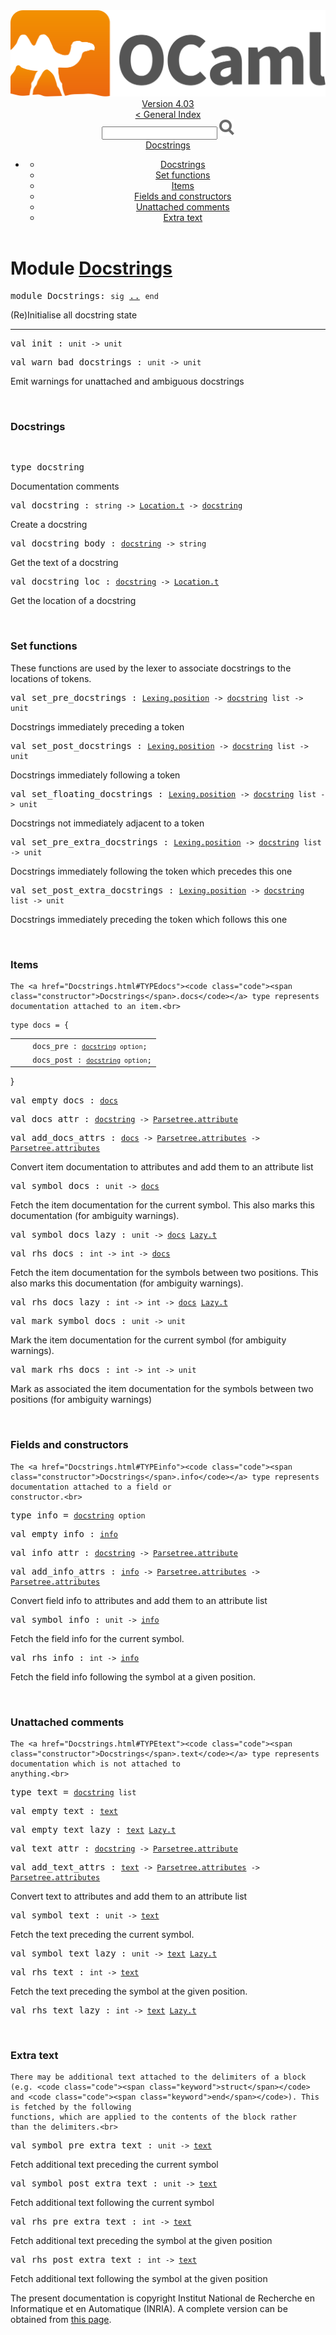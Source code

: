 <!-- ((! set title API !)) ((! set documentation !)) ((! set api !)) ((! set nobreadcrumb !)) -->
<div class="api"><header><nav class="toc brand"><a class="brand" href="https://ocaml.org/"><img src="colour-logo-gray.svg" class="svg" alt="OCaml"></a></nav><nav class="toc"><div class="toc_version"><a href="/docs" id="version-select">Version 4.03</a></div><a href="index.html">&lt; General Index</a><div class="api_search"><input type="text" name="apisearch" id="api_search" oninput="mySearch(false);" onkeypress="this.oninput();" onclick="this.oninput();" onpaste="this.oninput();">
<img src="search_icon.svg" alt="Search" class="svg" onclick="mySearch(false)"></div>
<div id="search_results"></div><div class="toc_title"><a href="#top">Docstrings</a></div><ul><li><ul><li><a href="#3_Docstrings">Docstrings</a></li><li><a href="#3_Setfunctions">Set functions</a></li><li><a href="#3_Items">Items</a></li><li><a href="#3_Fieldsandconstructors">Fields and constructors</a></li><li><a href="#3_Unattachedcomments">Unattached comments</a></li><li><a href="#3_Extratext">Extra text</a></li></ul></li></ul></nav></header>

<h1>Module <a href="type_Docstrings.html">Docstrings</a></h1>

<pre><span class="keyword">module</span> Docstrings: <code class="code"><span class="keyword">sig</span></code> <a href="Docstrings.html">..</a> <code class="code"><span class="keyword">end</span></code></pre><div class="info module top">
(Re)Initialise all docstring state<br>
</div>
<hr width="100%">

<pre><span id="VALinit"><span class="keyword">val</span> init</span> : <code class="type">unit -&gt; unit</code></pre>
<pre><span id="VALwarn_bad_docstrings"><span class="keyword">val</span> warn_bad_docstrings</span> : <code class="type">unit -&gt; unit</code></pre><div class="info ">
Emit warnings for unattached and ambiguous docstrings<br>
</div>
<br>
<h3 id="3_Docstrings">Docstrings</h3><br>

<pre><span id="TYPEdocstring"><span class="keyword">type</span> <code class="type"></code>docstring</span> </pre>
<div class="info ">
Documentation comments<br>
</div>


<pre><span id="VALdocstring"><span class="keyword">val</span> docstring</span> : <code class="type">string -&gt; <a href="Location.html#TYPEt">Location.t</a> -&gt; <a href="Docstrings.html#TYPEdocstring">docstring</a></code></pre><div class="info ">
Create a docstring<br>
</div>

<pre><span id="VALdocstring_body"><span class="keyword">val</span> docstring_body</span> : <code class="type"><a href="Docstrings.html#TYPEdocstring">docstring</a> -&gt; string</code></pre><div class="info ">
Get the text of a docstring<br>
</div>

<pre><span id="VALdocstring_loc"><span class="keyword">val</span> docstring_loc</span> : <code class="type"><a href="Docstrings.html#TYPEdocstring">docstring</a> -&gt; <a href="Location.html#TYPEt">Location.t</a></code></pre><div class="info ">
Get the location of a docstring<br>
</div>
<br>
<h3 id="3_Setfunctions">Set functions</h3>
<p>

   These functions are used by the lexer to associate docstrings to
   the locations of tokens.<br>

</p><pre><span id="VALset_pre_docstrings"><span class="keyword">val</span> set_pre_docstrings</span> : <code class="type"><a href="Lexing.html#TYPEposition">Lexing.position</a> -&gt; <a href="Docstrings.html#TYPEdocstring">docstring</a> list -&gt; unit</code></pre><div class="info ">
Docstrings immediately preceding a token<br>
</div>

<pre><span id="VALset_post_docstrings"><span class="keyword">val</span> set_post_docstrings</span> : <code class="type"><a href="Lexing.html#TYPEposition">Lexing.position</a> -&gt; <a href="Docstrings.html#TYPEdocstring">docstring</a> list -&gt; unit</code></pre><div class="info ">
Docstrings immediately following a token<br>
</div>

<pre><span id="VALset_floating_docstrings"><span class="keyword">val</span> set_floating_docstrings</span> : <code class="type"><a href="Lexing.html#TYPEposition">Lexing.position</a> -&gt; <a href="Docstrings.html#TYPEdocstring">docstring</a> list -&gt; unit</code></pre><div class="info ">
Docstrings not immediately adjacent to a token<br>
</div>

<pre><span id="VALset_pre_extra_docstrings"><span class="keyword">val</span> set_pre_extra_docstrings</span> : <code class="type"><a href="Lexing.html#TYPEposition">Lexing.position</a> -&gt; <a href="Docstrings.html#TYPEdocstring">docstring</a> list -&gt; unit</code></pre><div class="info ">
Docstrings immediately following the token which precedes this one<br>
</div>

<pre><span id="VALset_post_extra_docstrings"><span class="keyword">val</span> set_post_extra_docstrings</span> : <code class="type"><a href="Lexing.html#TYPEposition">Lexing.position</a> -&gt; <a href="Docstrings.html#TYPEdocstring">docstring</a> list -&gt; unit</code></pre><div class="info ">
Docstrings immediately preceding the token which follows this one<br>
</div>
<br>
<h3 id="3_Items">Items</h3>
<p>

    The <a href="Docstrings.html#TYPEdocs"><code class="code"><span class="constructor">Docstrings</span>.docs</code></a> type represents documentation attached to an item.<br>

</p><pre><code><span id="TYPEdocs"><span class="keyword">type</span> <code class="type"></code>docs</span> = {</code></pre><table class="typetable">
<tbody><tr>
<td align="left" valign="top">
<code>&nbsp;&nbsp;</code></td>
<td align="left" valign="top">
<code><span id="TYPEELTdocs.docs_pre">docs_pre</span>&nbsp;: <code class="type"><a href="Docstrings.html#TYPEdocstring">docstring</a> option</code>;</code></td>

</tr>
<tr>
<td align="left" valign="top">
<code>&nbsp;&nbsp;</code></td>
<td align="left" valign="top">
<code><span id="TYPEELTdocs.docs_post">docs_post</span>&nbsp;: <code class="type"><a href="Docstrings.html#TYPEdocstring">docstring</a> option</code>;</code></td>

</tr></tbody></table>
}



<pre><span id="VALempty_docs"><span class="keyword">val</span> empty_docs</span> : <code class="type"><a href="Docstrings.html#TYPEdocs">docs</a></code></pre>
<pre><span id="VALdocs_attr"><span class="keyword">val</span> docs_attr</span> : <code class="type"><a href="Docstrings.html#TYPEdocstring">docstring</a> -&gt; <a href="Parsetree.html#TYPEattribute">Parsetree.attribute</a></code></pre>
<pre><span id="VALadd_docs_attrs"><span class="keyword">val</span> add_docs_attrs</span> : <code class="type"><a href="Docstrings.html#TYPEdocs">docs</a> -&gt; <a href="Parsetree.html#TYPEattributes">Parsetree.attributes</a> -&gt; <a href="Parsetree.html#TYPEattributes">Parsetree.attributes</a></code></pre><div class="info ">
Convert item documentation to attributes and add them to an
    attribute list<br>
</div>

<pre><span id="VALsymbol_docs"><span class="keyword">val</span> symbol_docs</span> : <code class="type">unit -&gt; <a href="Docstrings.html#TYPEdocs">docs</a></code></pre><div class="info ">
Fetch the item documentation for the current symbol. This also
    marks this documentation (for ambiguity warnings).<br>
</div>

<pre><span id="VALsymbol_docs_lazy"><span class="keyword">val</span> symbol_docs_lazy</span> : <code class="type">unit -&gt; <a href="Docstrings.html#TYPEdocs">docs</a> <a href="Lazy.html#TYPEt">Lazy.t</a></code></pre>
<pre><span id="VALrhs_docs"><span class="keyword">val</span> rhs_docs</span> : <code class="type">int -&gt; int -&gt; <a href="Docstrings.html#TYPEdocs">docs</a></code></pre><div class="info ">
Fetch the item documentation for the symbols between two
    positions. This also marks this documentation (for ambiguity
    warnings).<br>
</div>

<pre><span id="VALrhs_docs_lazy"><span class="keyword">val</span> rhs_docs_lazy</span> : <code class="type">int -&gt; int -&gt; <a href="Docstrings.html#TYPEdocs">docs</a> <a href="Lazy.html#TYPEt">Lazy.t</a></code></pre>
<pre><span id="VALmark_symbol_docs"><span class="keyword">val</span> mark_symbol_docs</span> : <code class="type">unit -&gt; unit</code></pre><div class="info ">
Mark the item documentation for the current symbol (for ambiguity
    warnings).<br>
</div>

<pre><span id="VALmark_rhs_docs"><span class="keyword">val</span> mark_rhs_docs</span> : <code class="type">int -&gt; int -&gt; unit</code></pre><div class="info ">
Mark as associated the item documentation for the symbols between
    two positions (for ambiguity warnings)<br>
</div>
<br>
<h3 id="3_Fieldsandconstructors">Fields and constructors</h3>
<p>

    The <a href="Docstrings.html#TYPEinfo"><code class="code"><span class="constructor">Docstrings</span>.info</code></a> type represents documentation attached to a field or
    constructor.<br>

</p><pre><span id="TYPEinfo"><span class="keyword">type</span> <code class="type"></code>info</span> = <code class="type"><a href="Docstrings.html#TYPEdocstring">docstring</a> option</code> </pre>


<pre><span id="VALempty_info"><span class="keyword">val</span> empty_info</span> : <code class="type"><a href="Docstrings.html#TYPEinfo">info</a></code></pre>
<pre><span id="VALinfo_attr"><span class="keyword">val</span> info_attr</span> : <code class="type"><a href="Docstrings.html#TYPEdocstring">docstring</a> -&gt; <a href="Parsetree.html#TYPEattribute">Parsetree.attribute</a></code></pre>
<pre><span id="VALadd_info_attrs"><span class="keyword">val</span> add_info_attrs</span> : <code class="type"><a href="Docstrings.html#TYPEinfo">info</a> -&gt; <a href="Parsetree.html#TYPEattributes">Parsetree.attributes</a> -&gt; <a href="Parsetree.html#TYPEattributes">Parsetree.attributes</a></code></pre><div class="info ">
Convert field info to attributes and add them to an
    attribute list<br>
</div>

<pre><span id="VALsymbol_info"><span class="keyword">val</span> symbol_info</span> : <code class="type">unit -&gt; <a href="Docstrings.html#TYPEinfo">info</a></code></pre><div class="info ">
Fetch the field info for the current symbol.<br>
</div>

<pre><span id="VALrhs_info"><span class="keyword">val</span> rhs_info</span> : <code class="type">int -&gt; <a href="Docstrings.html#TYPEinfo">info</a></code></pre><div class="info ">
Fetch the field info following the symbol at a given position.<br>
</div>
<br>
<h3 id="3_Unattachedcomments">Unattached comments</h3>
<p>

    The <a href="Docstrings.html#TYPEtext"><code class="code"><span class="constructor">Docstrings</span>.text</code></a> type represents documentation which is not attached to
    anything.<br>

</p><pre><span id="TYPEtext"><span class="keyword">type</span> <code class="type"></code>text</span> = <code class="type"><a href="Docstrings.html#TYPEdocstring">docstring</a> list</code> </pre>


<pre><span id="VALempty_text"><span class="keyword">val</span> empty_text</span> : <code class="type"><a href="Docstrings.html#TYPEtext">text</a></code></pre>
<pre><span id="VALempty_text_lazy"><span class="keyword">val</span> empty_text_lazy</span> : <code class="type"><a href="Docstrings.html#TYPEtext">text</a> <a href="Lazy.html#TYPEt">Lazy.t</a></code></pre>
<pre><span id="VALtext_attr"><span class="keyword">val</span> text_attr</span> : <code class="type"><a href="Docstrings.html#TYPEdocstring">docstring</a> -&gt; <a href="Parsetree.html#TYPEattribute">Parsetree.attribute</a></code></pre>
<pre><span id="VALadd_text_attrs"><span class="keyword">val</span> add_text_attrs</span> : <code class="type"><a href="Docstrings.html#TYPEtext">text</a> -&gt; <a href="Parsetree.html#TYPEattributes">Parsetree.attributes</a> -&gt; <a href="Parsetree.html#TYPEattributes">Parsetree.attributes</a></code></pre><div class="info ">
Convert text to attributes and add them to an attribute list<br>
</div>

<pre><span id="VALsymbol_text"><span class="keyword">val</span> symbol_text</span> : <code class="type">unit -&gt; <a href="Docstrings.html#TYPEtext">text</a></code></pre><div class="info ">
Fetch the text preceding the current symbol.<br>
</div>

<pre><span id="VALsymbol_text_lazy"><span class="keyword">val</span> symbol_text_lazy</span> : <code class="type">unit -&gt; <a href="Docstrings.html#TYPEtext">text</a> <a href="Lazy.html#TYPEt">Lazy.t</a></code></pre>
<pre><span id="VALrhs_text"><span class="keyword">val</span> rhs_text</span> : <code class="type">int -&gt; <a href="Docstrings.html#TYPEtext">text</a></code></pre><div class="info ">
Fetch the text preceding the symbol at the given position.<br>
</div>

<pre><span id="VALrhs_text_lazy"><span class="keyword">val</span> rhs_text_lazy</span> : <code class="type">int -&gt; <a href="Docstrings.html#TYPEtext">text</a> <a href="Lazy.html#TYPEt">Lazy.t</a></code></pre><br>
<h3 id="3_Extratext">Extra text</h3>
<p>

    There may be additional text attached to the delimiters of a block
    (e.g. <code class="code"><span class="keyword">struct</span></code> and <code class="code"><span class="keyword">end</span></code>). This is fetched by the following
    functions, which are applied to the contents of the block rather
    than the delimiters.<br>

</p><pre><span id="VALsymbol_pre_extra_text"><span class="keyword">val</span> symbol_pre_extra_text</span> : <code class="type">unit -&gt; <a href="Docstrings.html#TYPEtext">text</a></code></pre><div class="info ">
Fetch additional text preceding the current symbol<br>
</div>

<pre><span id="VALsymbol_post_extra_text"><span class="keyword">val</span> symbol_post_extra_text</span> : <code class="type">unit -&gt; <a href="Docstrings.html#TYPEtext">text</a></code></pre><div class="info ">
Fetch additional text following the current symbol<br>
</div>

<pre><span id="VALrhs_pre_extra_text"><span class="keyword">val</span> rhs_pre_extra_text</span> : <code class="type">int -&gt; <a href="Docstrings.html#TYPEtext">text</a></code></pre><div class="info ">
Fetch additional text preceding the symbol at the given position<br>
</div>

<pre><span id="VALrhs_post_extra_text"><span class="keyword">val</span> rhs_post_extra_text</span> : <code class="type">int -&gt; <a href="Docstrings.html#TYPEtext">text</a></code></pre><div class="info ">
Fetch additional text following the symbol at the given position<br>
</div>
<div class="copyright">The present documentation is copyright Institut National de Recherche en Informatique et en Automatique (INRIA). A complete version can be obtained from <a href="http://caml.inria.fr/pub/docs/manual-ocaml/">this page</a>.</div></div>